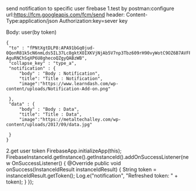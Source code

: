 send notification to specific user firebase
1.test by postman:configure
  url:https://fcm.googleapis.com/fcm/send
  header:
      Content-Type:application/json
      Authorization:key=sever key
  






Body: user(by token)

```
{
 "to" : "fPNtXgtDLP8:APA91bGq0jud-0QonR81k5cN6nmLds5IL37Lc8gktXOIXKVjNjAb5V7np3Tbz609rH90vyWotC9OZ6B7AVFPcyXXjnrwq1tHyw6945RozB7RRA-AguRNChSqXP6U8ghecoQZgyQABzWB",
 "collapse_key" : "type_a",
 "notification" : {
     "body" : "Body : Notification",
     "title": "Title : Notification",
     "image":"https://www.learndash.com/wp-content/uploads/Notification-Add-on.png"
     
 },
 "data" : {
     "body" : "Body : Data",
     "title": "Title : Data",
     "image":"https://metaltechalley.com/wp-content/uploads/2017/09/data.jpg"
     
 }
}
```

2.get user token
FirebaseApp.initializeApp(this);
        FirebaseInstanceId.getInstance().getInstanceId().addOnSuccessListener(new OnSuccessListener<InstanceIdResult>() {
            @Override
            public void onSuccess(InstanceIdResult instanceIdResult) {
                String token = instanceIdResult.getToken();
                Log.e("notification", "Refreshed token: " + token);
            }
        });
